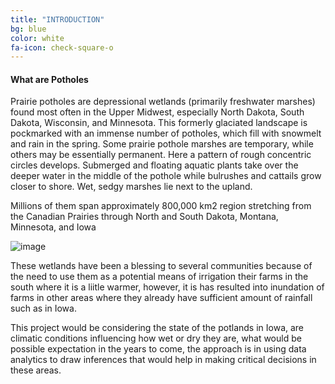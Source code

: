 ```yaml
---
title: "INTRODUCTION"
bg: blue
color: white
fa-icon: check-square-o
---
```


#### What are Potholes

Prairie potholes are depressional wetlands (primarily freshwater marshes) found most often in the Upper Midwest, especially North Dakota, South Dakota, Wisconsin, and Minnesota. This formerly glaciated landscape is pockmarked with an immense number of potholes, which fill with snowmelt and rain in the spring. Some prairie pothole marshes are temporary, while others may be essentially permanent. Here a pattern of rough concentric circles develops. Submerged and floating aquatic plants take over the deeper water in the middle of the pothole while bulrushes and cattails grow closer to shore. Wet, sedgy marshes lie next to the upland.

Millions of them span approximately 800,000 km2 region stretching from the Canadian Prairies through North and South Dakota, Montana, Minnesota, and Iowa

![image](https://user-images.githubusercontent.com/77670180/141731453-ac505635-a7f8-4ba8-a28d-5948acb1f75e.png)

These wetlands have been a blessing to several communities because of the need to use them as a potential means of irrigation their farms in the south where it is a liitle warmer, however, it is has resulted into inundation of farms in other areas where they already have sufficient amount of rainfall such as in Iowa.

This project would be considering the state of the potlands in Iowa, are climatic conditions influencing how wet or dry they are, what would be possible expectation in the years to come, the approach is in using data analytics to draw inferences that would help in making critical decisions in these areas. 


